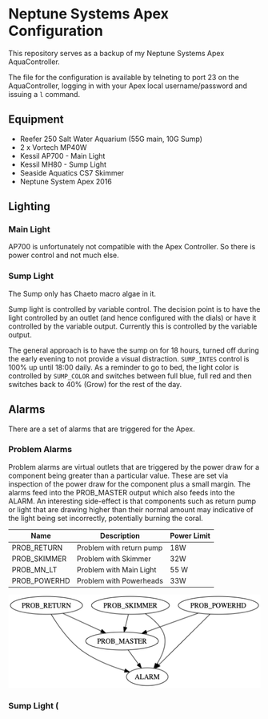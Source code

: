 
# Neptune Systems Apex Configuration

This repository serves as a backup of my Neptune Systems Apex AquaController.

The file for the configuration is available by telneting to port 23 on the AquaController,
logging in with your Apex local username/password and issuing a ```l``` command.

## Equipment

- Reefer 250 Salt Water Aquarium (55G main, 10G Sump)
- 2 x Vortech MP40W
- Kessil AP700 - Main Light 
- Kessil MH80 - Sump Light
- Seaside Aquatics CS7 Skimmer
- Neptune System Apex 2016

## Lighting

### Main Light

AP700 is unfortunately not compatible with the Apex Controller.  So there is 
power control and not much else.

### Sump Light

The Sump only has Chaeto macro algae in it.

Sump light is controlled by variable control.  The decision point is to have 
the light controlled by an outlet (and hence configured with the dials) or have it controlled by the variable output.  Currently this is controlled by the variable output.

The general approach is to have the sump on for 18 hours, turned off during the early evening to not provide a visual distraction.  ```SUMP_INTES``` control is 100% up until 18:00 daily.  As a reminder to go to bed, the light color is
controlled by ```SUMP_COLOR``` and switches between full blue, full red and 
then switches back to 40% (Grow) for the rest of the day.

## Alarms

There are a set of alarms that are triggered for the Apex.  

### Problem Alarms

Problem alarms are virtual outlets that are triggered by the power draw for a component being greater than a particular value.  These are set via inspection of the power draw for the component plus a small margin.  The alarms feed into the PROB_MASTER output which also feeds into the ALARM.  An interesting side-effect is that components such as return pump or light that are drawing higher than their normal amount may indicative of the light being set incorrectly, potentially burning the coral.

| Name         | Description             | Power Limit |
| -------------|--------------------------|-----|
| PROB_RETURN  | Problem with return pump | 18W |
| PROB_SKIMMER | Problem with Skimmer     | 32W |
| PROB_MN_LT   | Problem with Main Light  | 55 W |
| PROB_POWERHD | Problem with Powerheads  | 33W |

![Problem Alarms](img/problem-alarm.png)

### Sump Light (
